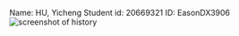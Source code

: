 Name: HU, Yicheng
Student id: 20669321
ID: EasonDX3906
![screenshot of history](../../blob/master/history.png)
